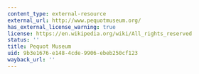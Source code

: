 ```yaml
---
content_type: external-resource
external_url: http://www.pequotmuseum.org/
has_external_license_warning: true
license: https://en.wikipedia.org/wiki/All_rights_reserved
status: ''
title: Pequot Museum
uid: 9b3e1676-e148-4cde-9906-ebeb250cf123
wayback_url: ''
---
```


